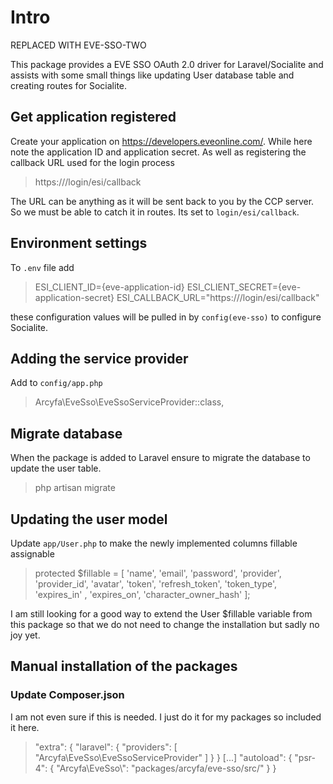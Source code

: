 # Intro

REPLACED WITH EVE-SSO-TWO

This package provides a EVE SSO OAuth 2.0 driver for Laravel/Socialite and assists with some small things like updating User database table and creating routes for Socialite.

## Get application registered
Create your application on https://developers.eveonline.com/. While here note the application ID and application secret. As well as registering the callback URL used for the login process

>https://<your-domain>/login/esi/callback

The URL can be anything as it will be sent back to you by the CCP server. So we must be able to catch it in routes. Its set to `login/esi/callback`.

## Environment settings
To `.env` file add

>ESI_CLIENT_ID={eve-application-id}
>ESI_CLIENT_SECRET={eve-application-secret}
>ESI_CALLBACK_URL="https://<your-domain>/login/esi/callback"

these configuration values will be pulled in by `config(eve-sso)` to configure Socialite.

## Adding the service provider
Add to `config/app.php`

>Arcyfa\EveSso\EveSsoServiceProvider::class,

## Migrate database
When the package is added to Laravel ensure to migrate the database to update the user table.

>php artisan migrate

## Updating the user model
Update `app/User.php` to make the newly implemented columns fillable assignable

>protected $fillable = [
>    'name',
>    'email',
>    'password',
>    'provider',
>    'provider_id',
>    'avatar',
>    'token',
>    'refresh_token',
>    'token_type',
>    'expires_in' ,
>    'expires_on',
>    'character_owner_hash'
>];

I am still looking for a good way to extend the User $fillable variable from this package so that we do not need to change the installation but sadly no joy yet.

## Manual installation of the packages

### Update Composer.json
I am not even sure if this is needed. I just do it for my packages so included it here.

>"extra": {
>    "laravel": {
>        "providers": [
>            "Arcyfa\\EveSso\\EveSsoServiceProvider"
>        ]
>    }
>}
>[...]
>"autoload": {
>    "psr-4": {
>        "Arcyfa\\EveSso\\": "packages/arcyfa/eve-sso/src/"
>    }
>}
